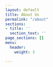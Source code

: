 ```yaml
---
layout: default
title: About Us
permalink: "/about"
sections:
- title: ''
  section_text: ''
page_sections: []
menu:
  header:
    weight: 3

---
```


